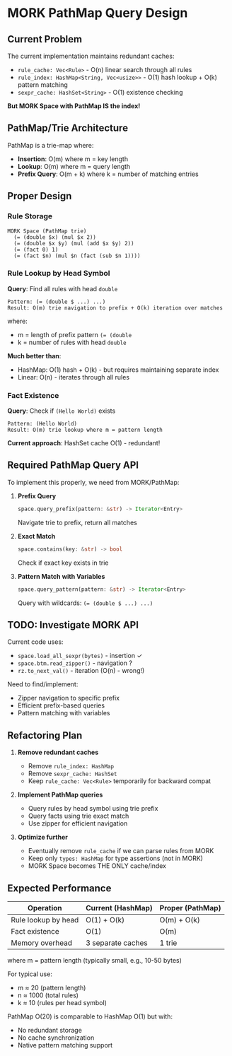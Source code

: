 # MORK PathMap Query Design

## Current Problem

The current implementation maintains redundant caches:
- `rule_cache: Vec<Rule>` - O(n) linear search through all rules
- `rule_index: HashMap<String, Vec<usize>>` - O(1) hash lookup + O(k) pattern matching
- `sexpr_cache: HashSet<String>` - O(1) existence checking

**But MORK Space with PathMap IS the index!**

## PathMap/Trie Architecture

PathMap is a trie-map where:
- **Insertion**: O(m) where m = key length
- **Lookup**: O(m) where m = query length
- **Prefix Query**: O(m + k) where k = number of matching entries

## Proper Design

### Rule Storage
```
MORK Space (PathMap trie)
  (= (double $x) (mul $x 2))
  (= (double $x $y) (mul (add $x $y) 2))
  (= (fact 0) 1)
  (= (fact $n) (mul $n (fact (sub $n 1))))
```

### Rule Lookup by Head Symbol

**Query**: Find all rules with head `double`
```
Pattern: (= (double $ ...) ...)
Result: O(m) trie navigation to prefix + O(k) iteration over matches
```

where:
- m = length of prefix pattern `(= (double`
- k = number of rules with head `double`

**Much better than**:
- HashMap: O(1) hash + O(k) - but requires maintaining separate index
- Linear: O(n) - iterates through all rules

### Fact Existence

**Query**: Check if `(Hello World)` exists
```
Pattern: (Hello World)
Result: O(m) trie lookup where m = pattern length
```

**Current approach**: HashSet cache O(1) - redundant!

## Required PathMap Query API

To implement this properly, we need from MORK/PathMap:

1. **Prefix Query**
   ```rust
   space.query_prefix(pattern: &str) -> Iterator<Entry>
   ```
   Navigate trie to prefix, return all matches

2. **Exact Match**
   ```rust
   space.contains(key: &str) -> bool
   ```
   Check if exact key exists in trie

3. **Pattern Match with Variables**
   ```rust
   space.query_pattern(pattern: &str) -> Iterator<Entry>
   ```
   Query with wildcards: `(= (double $ ...) ...)`

## TODO: Investigate MORK API

Current code uses:
- `space.load_all_sexpr(bytes)` - insertion ✓
- `space.btm.read_zipper()` - navigation ?
- `rz.to_next_val()` - iteration (O(n) - wrong!)

Need to find/implement:
- Zipper navigation to specific prefix
- Efficient prefix-based queries
- Pattern matching with variables

## Refactoring Plan

1. **Remove redundant caches**
   - Remove `rule_index: HashMap`
   - Remove `sexpr_cache: HashSet`
   - Keep `rule_cache: Vec<Rule>` temporarily for backward compat

2. **Implement PathMap queries**
   - Query rules by head symbol using trie prefix
   - Query facts using trie exact match
   - Use zipper for efficient navigation

3. **Optimize further**
   - Eventually remove `rule_cache` if we can parse rules from MORK
   - Keep only `types: HashMap` for type assertions (not in MORK)
   - MORK Space becomes THE ONLY cache/index

## Expected Performance

| Operation | Current (HashMap) | Proper (PathMap) |
|-----------|------------------|------------------|
| Rule lookup by head | O(1) + O(k) | O(m) + O(k) |
| Fact existence | O(1) | O(m) |
| Memory overhead | 3 separate caches | 1 trie |

where m = pattern length (typically small, e.g., 10-50 bytes)

For typical use:
- m ≈ 20 (pattern length)
- n ≈ 1000 (total rules)
- k ≈ 10 (rules per head symbol)

PathMap O(20) is comparable to HashMap O(1) but with:
- No redundant storage
- No cache synchronization
- Native pattern matching support
